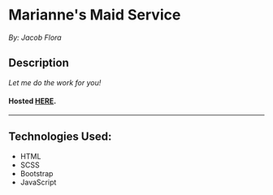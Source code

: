 # Marianne's Maid Service
*By: Jacob Flora*
## Description
*Let me do the work for you!*
#### Hosted [HERE]( https://jacob52210.github.io/Mariannes_Maid_Services/ "Marianne's Maid Service").
___
## Technologies Used:
* HTML
* SCSS
* Bootstrap
* JavaScript
